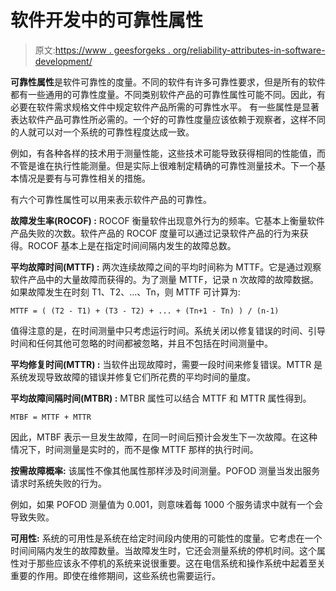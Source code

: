 # 软件开发中的可靠性属性

> 原文:[https://www . geesforgeks . org/reliability-attributes-in-software-development/](https://www.geeksforgeeks.org/reliability-attributes-in-software-development/)

**可靠性属性**是软件可靠性的度量。不同的软件有许多可靠性要求，但是所有的软件都有一些通用的可靠性度量。不同类别软件产品的可靠性属性可能不同。因此，有必要在软件需求规格文件中规定软件产品所需的可靠性水平。
有一些属性是显著表达软件产品可靠性所必需的。一个好的可靠性度量应该依赖于观察者，这样不同的人就可以对一个系统的可靠性程度达成一致。

例如，有各种各样的技术用于测量性能，这些技术可能导致获得相同的性能值，而不管是谁在执行性能测量。但是实际上很难制定精确的可靠性测量技术。下一个基本情况是要有与可靠性相关的措施。

有六个可靠性属性可以用来表示软件产品的可靠性。

**故障发生率(ROCOF) :**
ROCOF 衡量软件出现意外行为的频率。它基本上衡量软件产品失败的次数。软件产品的 ROCOF 度量可以通过记录软件产品的行为来获得。ROCOF 基本上是在指定时间间隔内发生的故障总数。

**平均故障时间(MTTF) :**
两次连续故障之间的平均时间称为 MTTF。它是通过观察软件产品中的大量故障而获得的。为了测量 MTTF，记录 n 次故障的故障数据。
如果故障发生在时刻 T1、T2、…、Tn，则 MTTF 可计算为:

```
MTTF = ( (T2 - T1) + (T3 - T2) + ... + (Tn+1 - Tn) ) / (n-1) 
```

值得注意的是，在时间测量中只考虑运行时间。系统关闭以修复错误的时间、引导时间和任何其他可忽略的时间都被忽略，并且不包括在时间测量中。

**平均修复时间(MTTR) :**
当软件出现故障时，需要一段时间来修复错误。MTTR 是系统发现导致故障的错误并修复它们所花费的平均时间的量度。

**平均故障间隔时间(MTBR) :**
MTBR 属性可以结合 MTTF 和 MTTR 属性得到。

```
MTBF = MTTF + MTTR 
```

因此，MTBF 表示一旦发生故障，在同一时间后预计会发生下一次故障。在这种情况下，时间测量是实时的，而不是像 MTTF 那样的执行时间。

**按需故障概率:**
该属性不像其他属性那样涉及时间测量。POFOD 测量当发出服务请求时系统失败的行为。

例如，如果 POFOD 测量值为 0.001，则意味着每 1000 个服务请求中就有一个会导致失败。

**可用性:**
系统的可用性是系统在给定时间段内使用的可能性的度量。它考虑在一个时间间隔内发生的故障数量。当故障发生时，它还会测量系统的停机时间。这个属性对于那些应该永不停机的系统来说很重要。这在电信系统和操作系统中起着至关重要的作用。即使在维修期间，这些系统也需要运行。